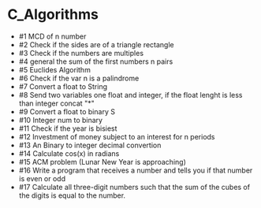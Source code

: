# C_Algorithms
 
- #1 MCD of n number  
- #2 Check if the sides are of a triangle rectangle
- #3 Check if the numbers are multiples
- #4 general the sum of the first numbers n pairs
- #5 Euclides Algorithm
- #6 Check if the var n is a palindrome
- #7 Convert a float to String
- #8 Send two variables one float and integer, if the float lenght is less than integer concat "*" 
- #9 Convert a float to binary S
- #10 Integer num to binary
- #11 Check if the year is bisiest 
- #12 Investment of money subject to an interest for n periods
- #13 An Binary to integer decimal convertion
- #14 Calculate cos(x) in radians
- #15 ACM problem (Lunar New Year is approaching)
- #16 Write a program that receives a number and tells you if that number is even or odd
- #17 Calculate all three-digit numbers such that the sum of the cubes of the digits is equal to the number.